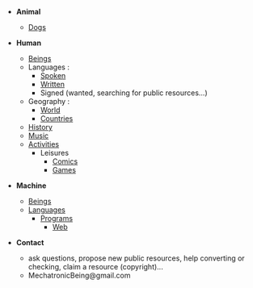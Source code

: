- **Animal** 
  - [Dogs](https://github.com/MechatronicBeing/AnimalDogs)
- **Human** 
  - [Beings](https://github.com/MechatronicBeing/HumanBeings)
  - Languages :
    - [Spoken](https://github.com/MechatronicBeing/HumanLanguageSpoken)
    - [Written](https://github.com/MechatronicBeing/HumanLanguageWritten)
    - Signed (wanted, searching for public resources...)
  - Geography :
    - [World](https://github.com/MechatronicBeing/HumanWorld)
    - [Countries](https://github.com/MechatronicBeing/HumanWorldCountries)
  - [History](https://github.com/MechatronicBeing/HumanHistory) 
  - [Music](https://github.com/MechatronicBeing/HumanMusic)
  - [Activities](https://github.com/MechatronicBeing/HumanActivities)
    - Leisures
      - [Comics](https://github.com/MechatronicBeing/HumanLeisuresBooksComics)
      - [Games](https://github.com/MechatronicBeing/HumanLeisuresGames)
- **Machine**
  - [Beings](https://github.com/MechatronicBeing/MachineBeings)
  - [Languages](https://github.com/MechatronicBeing/MachineLanguages)
    - [Programs](https://github.com/MechatronicBeing/MachinePrograms)
      - [Web](https://github.com/MechatronicBeing/MachineProgramsWeb)

- **Contact**
  - ask questions, propose new public resources, help converting or checking, claim a resource (copyright)...
  - <code><!-- &#x20; --></code>&#x4D;&#x65;&#x63;&#x68;&#x61;<span><!-- &#x40; --></span>&#x74;&#x72;&#x6F;&#x6E;&#x69;<!-- &#x40; --></span>&#x63;&#x42;&#x65;&#x69;&#x6E;&#x67;&#x40;&#x67;&#x6D;&#x61;<!-- &#x40; --></span>&#x69;<!-- &#x40; --></span>&#x6C;&#x2E;&#x63;&#x6F;&#x6D;<code><!-- &#x20; --></code>  
